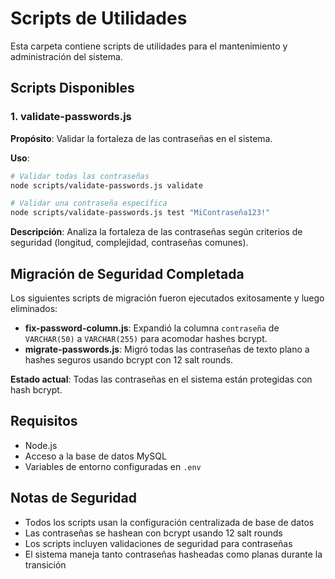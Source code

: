 # Scripts de Utilidades

Esta carpeta contiene scripts de utilidades para el mantenimiento y administración del sistema.

## Scripts Disponibles

### 1. validate-passwords.js
**Propósito**: Validar la fortaleza de las contraseñas en el sistema.

**Uso**:
```bash
# Validar todas las contraseñas
node scripts/validate-passwords.js validate

# Validar una contraseña específica
node scripts/validate-passwords.js test "MiContraseña123!"
```

**Descripción**: Analiza la fortaleza de las contraseñas según criterios de seguridad (longitud, complejidad, contraseñas comunes).

## Migración de Seguridad Completada

Los siguientes scripts de migración fueron ejecutados exitosamente y luego eliminados:

- **fix-password-column.js**: Expandió la columna `contraseña` de `VARCHAR(50)` a `VARCHAR(255)` para acomodar hashes bcrypt.
- **migrate-passwords.js**: Migró todas las contraseñas de texto plano a hashes seguros usando bcrypt con 12 salt rounds.

**Estado actual**: Todas las contraseñas en el sistema están protegidas con hash bcrypt.

## Requisitos

- Node.js
- Acceso a la base de datos MySQL
- Variables de entorno configuradas en `.env`

## Notas de Seguridad

- Todos los scripts usan la configuración centralizada de base de datos
- Las contraseñas se hashean con bcrypt usando 12 salt rounds
- Los scripts incluyen validaciones de seguridad para contraseñas
- El sistema maneja tanto contraseñas hasheadas como planas durante la transición
